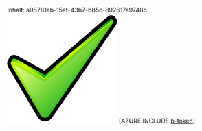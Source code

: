 Inhalt: a98781ab-15af-43b7-b85c-892617a9748b![Bild](c6bbb97e-00c9-42d1-b490-baef2f472f58.png)
[AZURE.INCLUDE [b-token](3d35ca92-11f2-4d35-9d7b-ebb30aeaf94a.md)]
